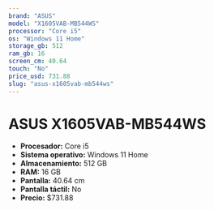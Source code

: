 ```yaml
---
brand: "ASUS"
model: "X1605VAB-MB544WS"
processor: "Core i5"
os: "Windows 11 Home"
storage_gb: 512
ram_gb: 16
screen_cm: 40.64
touch: "No"
price_usd: 731.88
slug: "asus-x1605vab-mb544ws"
---
```


# ASUS X1605VAB-MB544WS

- **Procesador:** Core i5
- **Sistema operativo:** Windows 11 Home
- **Almacenamiento:** 512 GB
- **RAM:** 16 GB
- **Pantalla:** 40.64 cm
- **Pantalla táctil:** No
- **Precio:** $731.88
